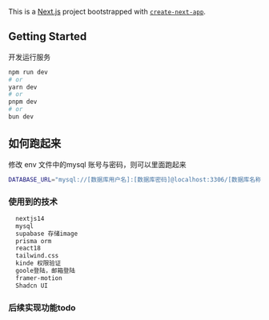 This is a [Next.js](https://nextjs.org/) project bootstrapped with [`create-next-app`](https://github.com/vercel/next.js/tree/canary/packages/create-next-app).

## Getting Started

开发运行服务

```bash
npm run dev
# or
yarn dev
# or
pnpm dev
# or
bun dev
```


## 如何跑起来
修改 env 文件中的mysql 账号与密码，则可以里面跑起来
```bash
DATABASE_URL="mysql://[数据库用户名]:[数据库密码]@localhost:3306/[数据库名称]?connect_timeout=300"
```

### 使用到的技术
```bash
  nextjs14
  mysql
  supabase 存储image
  prisma orm
  react18
  tailwind.css
  kinde 权限验证
  goole登陆，邮箱登陆
  framer-motion
  Shadcn UI
```



### 后续实现功能todo